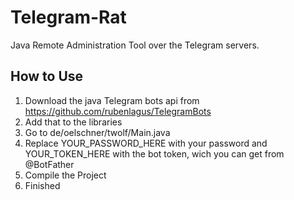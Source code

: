 # Telegram-Rat
Java Remote Administration Tool over the Telegram servers.

## How to Use
 1. Download the java Telegram bots api from https://github.com/rubenlagus/TelegramBots
 2. Add that to the libraries
 3. Go to de/oelschner/twolf/Main.java
 4. Replace YOUR_PASSWORD_HERE with your password and YOUR_TOKEN_HERE with the bot token, wich you can get from @BotFather
 5. Compile the Project
 6. Finished
